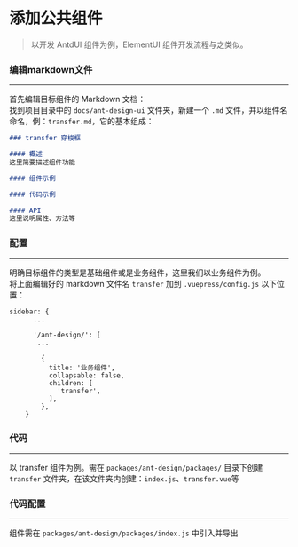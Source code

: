 # 添加公共组件

<blockquote class="green-tip">
<p>以开发 AntdUI 组件为例，ElementUI 组件开发流程与之类似。</p>
</blockquote>

### 编辑markdown文件
---
首先编辑目标组件的 Markdown 文档：<br>
找到项目目录中的 `docs/ant-design-ui` 文件夹，新建一个 `.md` 文件，并以组件名命名，例：`transfer.md`，它的基本组成：

```md
### transfer 穿梭框

#### 概述
这里简要描述组件功能 

#### 组件示例

#### 代码示例

#### API
这里说明属性、方法等 
```

### 配置
---
明确目标组件的类型是基础组件或是业务组件，这里我们以业务组件为例。<br>
将上面编辑好的 markdown 文件名 `transfer` 加到 `.vuepress/config.js` 以下位置：

```js{11}
sidebar: {
      ...
      
      '/ant-design/': [
       ...

        {
          title: '业务组件',
          collapsable: false,
          children: [
            'transfer',
          ],
        },
    }
```
### 代码
---
以 transfer 组件为例。需在 `packages/ant-design/packages/` 目录下创建 `transfer` 文件夹，在该文件夹内创建：`index.js`、`transfer.vue`等
### 代码配置
---
组件需在 `packages/ant-design/packages/index.js` 中引入并导出